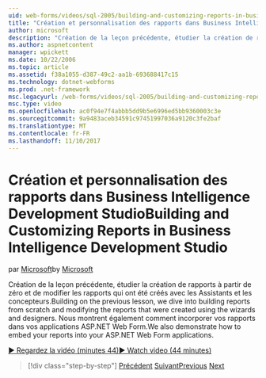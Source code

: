 ```yaml
---
uid: web-forms/videos/sql-2005/building-and-customizing-reports-in-business-intelligence-development-studio
title: "Création et personnalisation des rapports dans Business Intelligence Development Studio | Documents Microsoft"
author: microsoft
description: "Création de la leçon précédente, étudier la création de rapports à partir de zéro et de modifier les rapports qui ont été créés avec les Assistants et les concepteurs. Nous avons un..."
ms.author: aspnetcontent
manager: wpickett
ms.date: 10/22/2006
ms.topic: article
ms.assetid: f38a1055-d387-49c2-aa1b-693688417c15
ms.technology: dotnet-webforms
ms.prod: .net-framework
msc.legacyurl: /web-forms/videos/sql-2005/building-and-customizing-reports-in-business-intelligence-development-studio
msc.type: video
ms.openlocfilehash: ac0f94e7f4abbb5dd9b5e6996ed5bb9360003c3e
ms.sourcegitcommit: 9a9483aceb34591c97451997036a9120c3fe2baf
ms.translationtype: MT
ms.contentlocale: fr-FR
ms.lasthandoff: 11/10/2017
---
```

<a name="building-and-customizing-reports-in-business-intelligence-development-studio"></a><span data-ttu-id="5ea5c-104">Création et personnalisation des rapports dans Business Intelligence Development Studio</span><span class="sxs-lookup"><span data-stu-id="5ea5c-104">Building and Customizing Reports in Business Intelligence Development Studio</span></span>
====================
<span data-ttu-id="5ea5c-105">par [Microsoft](https://github.com/microsoft)</span><span class="sxs-lookup"><span data-stu-id="5ea5c-105">by [Microsoft](https://github.com/microsoft)</span></span>

<span data-ttu-id="5ea5c-106">Création de la leçon précédente, étudier la création de rapports à partir de zéro et de modifier les rapports qui ont été créés avec les Assistants et les concepteurs.</span><span class="sxs-lookup"><span data-stu-id="5ea5c-106">Building on the previous lesson, we dive into building reports from scratch and modifying the reports that were created using the wizards and designers.</span></span> <span data-ttu-id="5ea5c-107">Nous montrent également comment incorporer vos rapports dans vos applications ASP.NET Web Form.</span><span class="sxs-lookup"><span data-stu-id="5ea5c-107">We also demonstrate how to embed your reports into your ASP.NET Web Form applications.</span></span>

[<span data-ttu-id="5ea5c-108">&#9654; Regardez la vidéo (minutes 44)</span><span class="sxs-lookup"><span data-stu-id="5ea5c-108">&#9654; Watch video (44 minutes)</span></span>](https://channel9.msdn.com/Blogs/ASP-NET-Site-Videos/building-and-customizing-reports-in-business-intelligence-development-studio)

>[!div class="step-by-step"]
<span data-ttu-id="5ea5c-109">[Précédent](getting-started-with-reporting-services.md)
[Suivant](creating-and-using-stored-procedures.md)</span><span class="sxs-lookup"><span data-stu-id="5ea5c-109">[Previous](getting-started-with-reporting-services.md)
[Next](creating-and-using-stored-procedures.md)</span></span>
